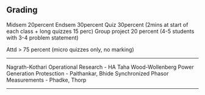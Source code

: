 
## Grading

Midsem 20percent
Endsem 30percent
Quiz 30percent (2mins at start of each class + long quizzes 15 perc)
Group project 20 percent (4-5 students with 3-4 problem statement)

Attd > 75 percent (micro quizzes only, no marking)

---

Nagrath-Kothari
Operational Research - HA Taha
Wood-Wollenberg Power Generation
Protesction - Paithankar, Bhide
Synchronized Phasor Measurements - Phadke, Thorp

---

